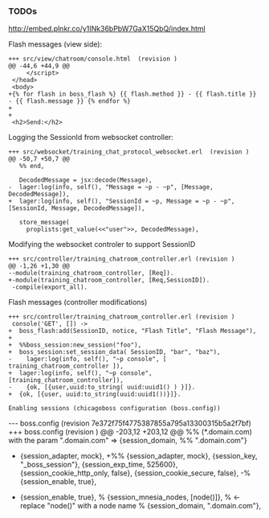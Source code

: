 ### TODOs

http://embed.plnkr.co/y1INk36bPbW7GaX15QbQ/index.html

Flash messages (view side):
```
+++ src/view/chatroom/console.html	(revision )
@@ -44,6 +44,9 @@
     </script>
 </head>
 <body>
+{% for flash in boss_flash %} {{ flash.method }} - {{ flash.title }} - {{ flash.message }} {% endfor %}
+
+
 <h2>Send:</h2>
```

Logging the SessionId from websocket controller:

```
+++ src/websocket/training_chat_protocol_websocket.erl	(revision )
@@ -50,7 +50,7 @@
   %% end,
 
   DecodedMessage = jsx:decode(Message),
-  lager:log(info, self(), "Message = ~p - ~p", [Message, DecodedMessage]),
+  lager:log(info, self(), "SessionId = ~p, Message = ~p - ~p", [SessionId, Message, DecodedMessage]),
 
   store_message(
     proplists:get_value(<<"user">>, DecodedMessage),
```

Modifying the websocket controler to support SessionID

```
+++ src/controller/training_chatroom_controller.erl	(revision )
@@ -1,26 +1,30 @@
--module(training_chatroom_controller, [Req]).
+-module(training_chatroom_controller, [Req,SessionID]).
 -compile(export_all).
```

Flash messages (controller modifications)

```
+++ src/controller/training_chatroom_controller.erl	(revision )
 console('GET', []) ->
+  boss_flash:add(SessionID, notice, "Flash Title", "Flash Message"),
+
+  %%boss_session:new_session("foo"),
+  boss_session:set_session_data( SessionID, "bar", "baz"),
-    lager:log(info, self(), "~p console", [ training_chatroom_controller ]),
+  lager:log(info, self(), "~p console", [training_chatroom_controller]),
-    {ok, [{user,uuid:to_string( uuid:uuid1() ) }]}.
+  {ok, [{user, uuid:to_string(uuid:uuid1())}]}.

Enabling sessions (chicagoboss configuration (boss.config))
```
--- boss.config	(revision 7e372f75f4775387855a795a13300315b5a2f7bf)
+++ boss.config	(revision )
@@ -203,12 +203,12 @@
 %%     (*.domain.com) with the param ".domain.com" => {session_domain,
 %%     ".domain.com"}
 
-    {session_adapter, mock},
+%%     {session_adapter, mock},
     {session_key, "_boss_session"},
     {session_exp_time, 525600},
     {session_cookie_http_only, false},
     {session_cookie_secure, false},
-%    {session_enable, true},
+    {session_enable, true},
 %    {session_mnesia_nodes, [node()]}, % <- replace "node()" with a node name
 %    {session_domain, ".domain.com"},
``` 

